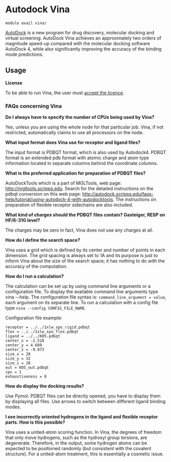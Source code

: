 # Autodock Vina 

    module avail vina/

[AutoDock](https://vina.scripps.edu/) is a new program for drug discovery, molecular docking and virtual screening. AutoDock Vina achieves an approximately two orders of magnitude speed-up compared with the molecular docking software AutoDock 4, while also significantly improving the accuracy of the binding mode predictions.  

## Usage

**License**

To be able to run Vina, the user must [accept the licence](https://perun.metacentrum.cz/meta/registrar/?locale=en&vo=meta&group=lic_vina). 

### FAQs concerning Vina

**Do I always have to specify the number of CPUs being used by Vina?**

Yes, unless you are using the whole node for that particular job. Vina, if not restricted, automatically claims to use all processors on the node.

**What input format does Vina use for receptor and ligand files?**

The input format is PDBQT format, which is also used by Autodock4. PDBQT format is an extended pdb format with atomic charge and atom type information located in separate columns behind the coordinate columns.

**What is the preferred application for preparation of PDBQT files?**

AutoDockTools which is a part of MGLTools, web page: http://mgltools.scripps.edu. Search for the detailed instructions on the pdbqt conversion on this web page: http://autodock.scripps.edu/faqs-help/tutorial/using-autodock-4-with-autodocktools. The instructions on preparation of flexible receptor sidechains are also included.

**What kind of charges should the PDBQT files contain? Gasteiger, RESP on HF/6-31G level?**

The charges may be zero in fact, Vina does not use any charges at all.

**How do I define the search space?**

Vina uses a grid which is defined by its center and number of points in each dimension. The grid spacing is always set to 1A and its purpose is just to inform Vina about the size of the search space; it has nothing to do with the accuracy of the computation.

**How do I run a calculation?**

The calculation can be set up by using command line arguments or a configuration file. To display the available command line arguments type vina --help. The configuration file syntax is: `command_line_argument = value`, each argument on its separate line. To run a calculation with a config file type `vina --config CONFIG_FILE_NAME`.

Configuration file example:

```
receptor = ../../1xlw_spo_rigid.pdbqt
flex = ../../1xlw_spo_flex.pdbqt
ligand = ../../K05.pdbqt
center_x = -2.518
center_y = 4.689
center_z = -9.073
size_x = 28
size_y = 32
size_z = 28
out = K05_out.pdbqt
cpu = 1
exhaustiveness = 8
```

**How do display the docking results?** 

Use Pymol. PDBQT files can be directly opened, you have to display them by displaying all files. Use arrows to switch between different ligand binding modes.

**I see incorrectly oriented hydrogens in the ligand and flexible receptor parts. How is this possible?**

Vina uses a united-atom scoring function. In Vina, the degrees of freedom that only move hydrogens, such as the hydroxyl group torsions, are degenerate. Therefore, in the output, some hydrogen atoms can be expected to be positioned randomly (but consistent with the covalent structure). For a united-atom treatment, this is essentially a cosmetic issue. 
